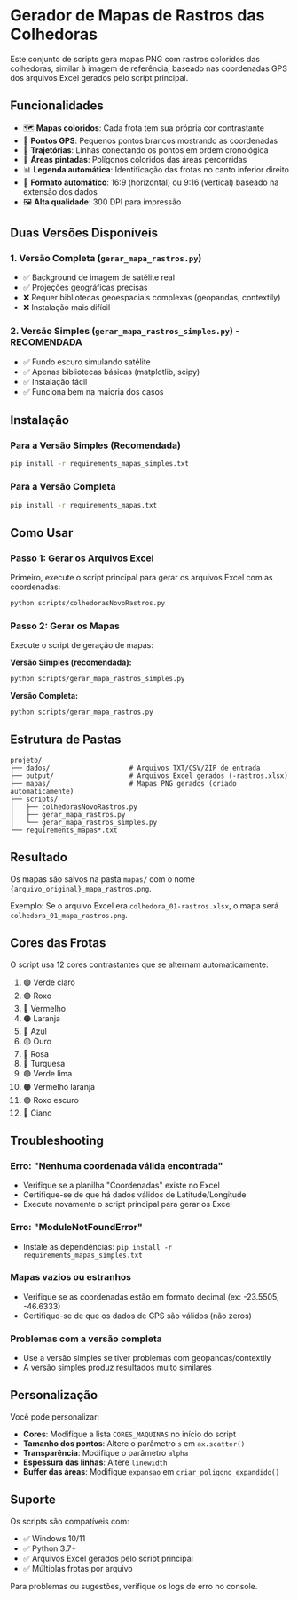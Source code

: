 # Gerador de Mapas de Rastros das Colhedoras

Este conjunto de scripts gera mapas PNG com rastros coloridos das colhedoras, similar à imagem de referência, baseado nas coordenadas GPS dos arquivos Excel gerados pelo script principal.

## Funcionalidades

- 🗺️ **Mapas coloridos**: Cada frota tem sua própria cor contrastante
- 📍 **Pontos GPS**: Pequenos pontos brancos mostrando as coordenadas
- 🔗 **Trajetórias**: Linhas conectando os pontos em ordem cronológica
- 🎨 **Áreas pintadas**: Polígonos coloridos das áreas percorridas
- 📊 **Legenda automática**: Identificação das frotas no canto inferior direito
- 📐 **Formato automático**: 16:9 (horizontal) ou 9:16 (vertical) baseado na extensão dos dados
- 🖼️ **Alta qualidade**: 300 DPI para impressão

## Duas Versões Disponíveis

### 1. Versão Completa (`gerar_mapa_rastros.py`)
- ✅ Background de imagem de satélite real
- ✅ Projeções geográficas precisas
- ❌ Requer bibliotecas geoespaciais complexas (geopandas, contextily)
- ❌ Instalação mais difícil

### 2. Versão Simples (`gerar_mapa_rastros_simples.py`) - **RECOMENDADA**
- ✅ Fundo escuro simulando satélite
- ✅ Apenas bibliotecas básicas (matplotlib, scipy)
- ✅ Instalação fácil
- ✅ Funciona bem na maioria dos casos

## Instalação

### Para a Versão Simples (Recomendada)
```bash
pip install -r requirements_mapas_simples.txt
```

### Para a Versão Completa
```bash
pip install -r requirements_mapas.txt
```

## Como Usar

### Passo 1: Gerar os Arquivos Excel
Primeiro, execute o script principal para gerar os arquivos Excel com as coordenadas:
```bash
python scripts/colhedorasNovoRastros.py
```

### Passo 2: Gerar os Mapas
Execute o script de geração de mapas:

**Versão Simples (recomendada):**
```bash
python scripts/gerar_mapa_rastros_simples.py
```

**Versão Completa:**
```bash
python scripts/gerar_mapa_rastros.py
```

## Estrutura de Pastas

```
projeto/
├── dados/                    # Arquivos TXT/CSV/ZIP de entrada
├── output/                   # Arquivos Excel gerados (-rastros.xlsx)
├── mapas/                    # Mapas PNG gerados (criado automaticamente)
├── scripts/
│   ├── colhedorasNovoRastros.py
│   ├── gerar_mapa_rastros.py
│   └── gerar_mapa_rastros_simples.py
└── requirements_mapas*.txt
```

## Resultado

Os mapas são salvos na pasta `mapas/` com o nome `{arquivo_original}_mapa_rastros.png`.

Exemplo: Se o arquivo Excel era `colhedora_01-rastros.xlsx`, o mapa será `colhedora_01_mapa_rastros.png`.

## Cores das Frotas

O script usa 12 cores contrastantes que se alternam automaticamente:
1. 🟢 Verde claro
2. 🟣 Roxo
3. 🔴 Vermelho
4. 🟠 Laranja
5. 🔵 Azul
6. 🟡 Ouro
7. 🩷 Rosa
8. 🔵 Turquesa
9. 🟢 Verde lima
10. 🟠 Vermelho laranja
11. 🟣 Roxo escuro
12. 🔷 Ciano

## Troubleshooting

### Erro: "Nenhuma coordenada válida encontrada"
- Verifique se a planilha "Coordenadas" existe no Excel
- Certifique-se de que há dados válidos de Latitude/Longitude
- Execute novamente o script principal para gerar os Excel

### Erro: "ModuleNotFoundError"
- Instale as dependências: `pip install -r requirements_mapas_simples.txt`

### Mapas vazios ou estranhos
- Verifique se as coordenadas estão em formato decimal (ex: -23.5505, -46.6333)
- Certifique-se de que os dados de GPS são válidos (não zeros)

### Problemas com a versão completa
- Use a versão simples se tiver problemas com geopandas/contextily
- A versão simples produz resultados muito similares

## Personalização

Você pode personalizar:
- **Cores**: Modifique a lista `CORES_MAQUINAS` no início do script
- **Tamanho dos pontos**: Altere o parâmetro `s` em `ax.scatter()`
- **Transparência**: Modifique o parâmetro `alpha`
- **Espessura das linhas**: Altere `linewidth`
- **Buffer das áreas**: Modifique `expansao` em `criar_poligono_expandido()`

## Suporte

Os scripts são compatíveis com:
- ✅ Windows 10/11
- ✅ Python 3.7+
- ✅ Arquivos Excel gerados pelo script principal
- ✅ Múltiplas frotas por arquivo

Para problemas ou sugestões, verifique os logs de erro no console. 